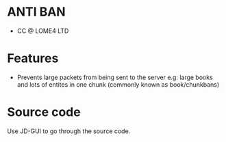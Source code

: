 # ANTI BAN
- CC @ LOME4 LTD

# Features

- Prevents large packets from being sent to the server e.g: large books and lots of entites in one chunk (commonly known as book/chunkbans)

# Source code
Use JD-GUI to go through the source code.
